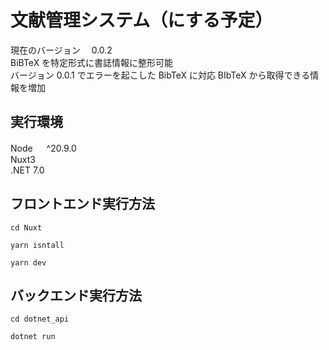 # 文献管理システム（にする予定）

現在のバージョン　 0.0.2 <br>
BiBTeX を特定形式に書誌情報に整形可能　<br>
バージョン 0.0.1 でエラーを起こした BibTeX に対応
BIbTeX から取得できる情報を増加

## 実行環境

Node 　 ^20.9.0 　<br>
Nuxt3 <br>
\.NET 7.0

## フロントエンド実行方法

`cd Nuxt`

`yarn isntall`

`yarn dev`

## バックエンド実行方法

`cd dotnet_api`

`dotnet run`
